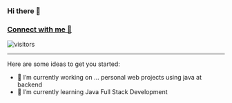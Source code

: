### Hi there 👋
### [Connect with me 💬]()
![visitors](https://visitor-badge.laobi.icu/badge?page_id=bbhatt275.bbhatt275)

---


Here are some ideas to get you started:

- 🔭 I’m currently working on ... personal web projects using java at backend
- 🌱 I’m currently learning Java Full Stack Development
